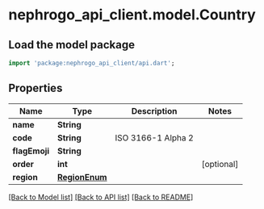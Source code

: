 # nephrogo_api_client.model.Country

## Load the model package
```dart
import 'package:nephrogo_api_client/api.dart';
```

## Properties
Name | Type | Description | Notes
------------ | ------------- | ------------- | -------------
**name** | **String** |  | 
**code** | **String** | ISO 3166-1 Alpha 2 | 
**flagEmoji** | **String** |  | 
**order** | **int** |  | [optional] 
**region** | [**RegionEnum**](RegionEnum.md) |  | 

[[Back to Model list]](../README.md#documentation-for-models) [[Back to API list]](../README.md#documentation-for-api-endpoints) [[Back to README]](../README.md)


